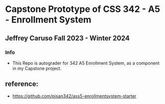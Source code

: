 # Capstone Prototype of CSS 342 - A5 - Enrollment System

## Jeffrey Caruso Fall 2023 - Winter 2024

### Info
- This Repo is autograder for 342 A5 Enrollment System, as a component in my Capstone project.


## reference:
 - https://github.com/pisan342/ass5-enrollmentsystem-starter


